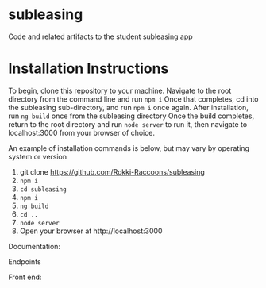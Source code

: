 # subleasing
Code and related artifacts to the student subleasing app

# Installation Instructions

To begin, clone this repository to your machine.
Navigate to the root directory from the command line and run ```npm i```
Once that completes, cd into the subleasing sub-directory, and run ```npm i``` once again.
After installation, run ```ng build``` once from the subleasing directory
Once the build completes, return to the root directory and run ```node server``` to run it, then navigate to localhost:3000 from your browser of choice.

An example of installation commands is below, but may vary by operating system or version

1. git clone https://github.com/Rokki-Raccoons/subleasing
2. ```npm i```
3. ```cd subleasing```
4. ```npm i```
5. ```ng build```
6. ```cd ..```
7. ```node server```
8. Open your browser at http://localhost:3000


Documentation:

Endpoints

Front end:

